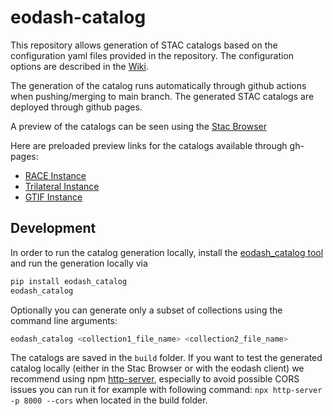 # eodash-catalog

This repository allows generation of STAC catalogs based on the configuration yaml files provided in the repository.
The configuration options are described in the [Wiki](../../wiki).

The generation of the catalog runs automatically through github actions when pushing/merging to main branch.
The generated STAC catalogs are deployed through github pages.

A preview of the catalogs can be seen using the [Stac Browser](https://radiantearth.github.io/stac-browser/#/)

Here are preloaded preview links for the catalogs available through gh-pages:
* [RACE Instance](https://radiantearth.github.io/stac-browser/#/external/eurodatacube.github.io/eodash-catalog/RACE/catalog.json)
* [Trilateral Instance](https://radiantearth.github.io/stac-browser/#/external/eurodatacube.github.io/eodash-catalog/trilateral/catalog.json)
* [GTIF Instance](https://radiantearth.github.io/stac-browser/#/external/eurodatacube.github.io/eodash-catalog/GTIF/catalog.json)

## Development

In order to run the catalog generation locally, install the [eodash_catalog tool](https://github.com/eodash/eodash_catalog) and run the generation locally via 

```bash
pip install eodash_catalog
eodash_catalog
```
Optionally you can generate only a subset of collections using the command line arguments:

```bash
eodash_catalog <collection1_file_name> <collection2_file_name>
```

The catalogs are saved in the `build` folder. If you want to test the generated catalog locally (either in the Stac Browser or with the eodash client) we recommend using npm [http-server](https://www.npmjs.com/package/http-server), especially to avoid possible CORS issues you can run it for example with following command:
`npx http-server -p 8000 --cors` 
when located in the build folder. 
